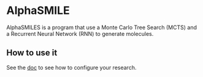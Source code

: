 # AlphaSMILE

AlphaSMILES is a program that use a Monte Carlo Tree Search (MCTS) and a Recurrent Neural Network (RNN) to generate molecules.

## How to use it

See the [doc](./doc/_build/html/index.html) to see how to configure your research.
